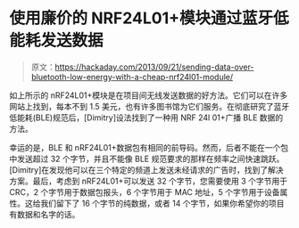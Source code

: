 # 使用廉价的 NRF24L01+模块通过蓝牙低能耗发送数据

> 原文：<https://hackaday.com/2013/09/21/sending-data-over-bluetooth-low-energy-with-a-cheap-nrf24l01-module/>

如上所示的 nRF24L01+模块是在项目间无线发送数据的好方法。它们可以在许多网站上找到，每本不到 1.5 美元，也有许多图书馆为它们服务。在彻底研究了蓝牙低能耗(BLE)规范后，[Dimitry]设法找到了一种用 NRF 24l 01+广播 BLE 数据的方法。

幸运的是，BLE 和 nRF24L01+数据包有相同的前导码。然而，后者不能在一个包中发送超过 32 个字节，并且不能像 BLE 规范要求的那样在频率之间快速跳跃。[Dimitry]在发现他可以在三个特定的频道上发送未经请求的广告时，找到了解决方案。最后，考虑到 nRF24L01+可以发送 32 个字节，您需要使用 3 个字节用于 CRC，2 个字节用于数据包报头，6 个字节用于 MAC 地址，5 个字节用于设备属性。这给我们留下了 16 个字节的纯数据，或者 14 个字节，如果你希望你的项目有数据和名字的话。